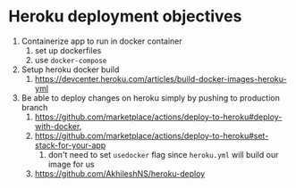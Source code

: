 # Heroku deployment objectives
1. Containerize app to run in docker container
   1. set up dockerfiles
   2. use `docker-compose`
2. Setup heroku docker build
   1. https://devcenter.heroku.com/articles/build-docker-images-heroku-yml
3. Be able to deploy changes on heroku simply by pushing to production branch
   1. https://github.com/marketplace/actions/deploy-to-heroku#deploy-with-docker,
   2. https://github.com/marketplace/actions/deploy-to-heroku#set-stack-for-your-app
      1. don't need to set `usedocker` flag since `heroku.yml` will build our image for us
   3. https://github.com/AkhileshNS/heroku-deploy
